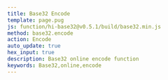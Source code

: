 ```yaml
---
title: Base32 Encode
template: page.pug
js: function/hi-base32@v0.5.1/build/base32.min.js
method: base32.encode
action: Encode
auto_update: true
hex_input: true
description: Base32 online encode function
keywords: Base32,online,encode
---
```

